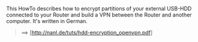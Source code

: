 This HowTo describes how to encrypt partitions of your external USB-HDD
connected to your Router and build a VPN between the Router and another
computer. It's written in German.

> ==&gt; \[<http://nanl.de/tuts/hdd-encryption_openvpn.pdf>\]
